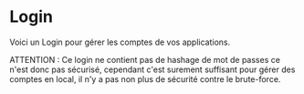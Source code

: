# Login
Voici un Login pour gérer les comptes de vos applications.

ATTENTION : Ce login ne contient pas de hashage de mot de passes ce n'est donc pas sécurisé,
cependant c'est surement suffisant pour gérer des comptes en local, il n'y a pas non plus de sécurité contre le brute-force.


